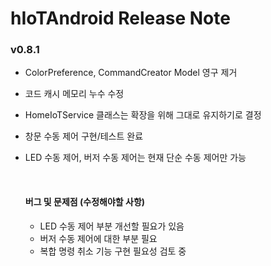 # hIoTAndroid Release Note

### v0.8.1 

- ColorPreference, CommandCreator Model 영구 제거

- 코드 캐시 메모리 누수 수정

- HomeIoTService 클래스는 확장을 위해 그대로 유지하기로 결정

- 창문 수동 제어 구현/테스트 완료

- LED 수동 제어, 버저 수동 제어는 현재 단순 수동 제어만 가능

  ​

  #### 버그 및 문제점 (수정해야할 사항)

  - LED 수동 제어 부분 개선할 필요가 있음
  - 버저 수동 제어에 대한 부분 필요
  - 복합 명령 취소 기능 구현 필요성 검토 중



